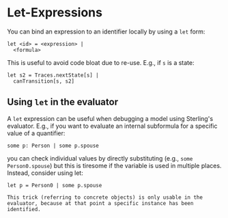 # Let-Expressions

You can bind an expression to an identifier locally by using a `let` form:

```
let <id> = <expression> |
  <formula>
```

This is useful to avoid code bloat due to re-use. E.g., if `s` is a state:

```
let s2 = Traces.nextState[s] |
  canTransition[s, s2]
```

## Using `let` in the evaluator 

A `let` expression can be useful when debugging a model using Sterling's evaluator. E.g., if you want to evaluate an internal subformula for a specific value of a quantifier:

```
some p: Person | some p.spouse
```

you can check individual values by directly substituting (e.g., `some Person0.spouse`) but this is tiresome if the variable is used in multiple places. Instead, consider using let: 

```
let p = Person0 | some p.spouse
```

~~~admonish warning title="Concrete atoms"
This trick (referring to concrete objects) is only usable in the evaluator, because at that point a specific instance has been identified.
~~~